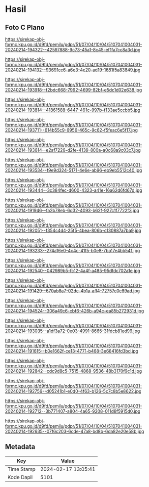 # Hasil

## Foto C Plano

https://sirekap-obj-formc.kpu.go.id/d9fd/pemilu/pdpr/51/07/04/10/04/5107041004031-20240214-194322--42597888-9c73-45a1-8c45-ef1fa7cc8a3d.jpg

https://sirekap-obj-formc.kpu.go.id/d9fd/pemilu/pdpr/51/07/04/10/04/5107041004031-20240214-194132--93691cc6-a6e3-4e20-ad19-1681f5a83849.jpg

https://sirekap-obj-formc.kpu.go.id/d9fd/pemilu/pdpr/51/07/04/10/04/5107041004031-20240214-193918--f2bdc668-7992-4699-82bf-e5dc1d02e638.jpg

https://sirekap-obj-formc.kpu.go.id/d9fd/pemilu/pdpr/51/07/04/10/04/5107041004031-20240214-193814--41861588-6447-491c-997b-f133ae5ccbb5.jpg

https://sirekap-obj-formc.kpu.go.id/d9fd/pemilu/pdpr/51/07/04/10/04/5107041004031-20240214-193711--614b55c9-6956-465c-9c62-f5feac6e5f17.jpg

https://sirekap-obj-formc.kpu.go.id/d9fd/pemilu/pdpr/51/07/04/10/04/5107041004031-20240214-193614--e2af7226-d2fe-4139-800a-a0c68a9c03c7.jpg

https://sirekap-obj-formc.kpu.go.id/d9fd/pemilu/pdpr/51/07/04/10/04/5107041004031-20240214-193534--f9e9d324-5171-4e6e-ab96-eb9eb5512c40.jpg

https://sirekap-obj-formc.kpu.go.id/d9fd/pemilu/pdpr/51/07/04/10/04/5107041004031-20240214-193444--3c384fec-d600-4323-a41e-16a62d6fd67d.jpg

https://sirekap-obj-formc.kpu.go.id/d9fd/pemilu/pdpr/51/07/04/10/04/5107041004031-20240214-191946--fa2b78eb-6d32-4093-b62f-927c1f7722f3.jpg

https://sirekap-obj-formc.kpu.go.id/d9fd/pemilu/pdpr/51/07/04/10/04/5107041004031-20240214-192051--f354c4d4-25f5-4bea-806b-c130887a7ba9.jpg

https://sirekap-obj-formc.kpu.go.id/d9fd/pemilu/pdpr/51/07/04/10/04/5107041004031-20240214-193233--274a16e0-4c4c-41f5-b0e8-7ba17e4bb541.jpg

https://sirekap-obj-formc.kpu.go.id/d9fd/pemilu/pdpr/51/07/04/10/04/5107041004031-20240214-192540--042989b5-fc12-4a4f-a485-95dfdc702a1e.jpg

https://sirekap-obj-formc.kpu.go.id/d9fd/pemilu/pdpr/51/07/04/10/04/5107041004031-20240214-191429--670ab8a7-02dc-4b1a-aff4-72757c0e89ad.jpg

https://sirekap-obj-formc.kpu.go.id/d9fd/pemilu/pdpr/51/07/04/10/04/5107041004031-20240214-194524--306a49c6-cbf6-426b-a94c-ea85b272931d.jpg

https://sirekap-obj-formc.kpu.go.id/d9fd/pemilu/pdpr/51/07/04/10/04/5107041004031-20240214-193035--a1df3a72-0e03-4991-8665-31fdcb81ed99.jpg

https://sirekap-obj-formc.kpu.go.id/d9fd/pemilu/pdpr/51/07/04/10/04/5107041004031-20240214-191615--b0e1662f-ce13-4771-b468-3e68416fd3bd.jpg

https://sirekap-obj-formc.kpu.go.id/d9fd/pemilu/pdpr/51/07/04/10/04/5107041004031-20240214-192842--cdc9d8c5-7515-4868-9536-48b3170f9c1d.jpg

https://sirekap-obj-formc.kpu.go.id/d9fd/pemilu/pdpr/51/07/04/10/04/5107041004031-20240214-192756--d05241b1-e0d0-4f63-b126-5c7c8b5e8622.jpg

https://sirekap-obj-formc.kpu.go.id/d9fd/pemilu/pdpr/51/07/04/10/04/5107041004031-20240214-192712--3b771407-a804-4a65-9208-011d8f5915d0.jpg

https://sirekap-obj-formc.kpu.go.id/d9fd/pemilu/pdpr/51/07/04/10/04/5107041004031-20240214-192635--07f6c203-6cde-47a8-bd8b-6da82e20e58b.jpg


## Metadata

| Key        | Value               |
| ---------- | ------------------- |
| Time Stamp | 2024-02-17 13:05:41 |
| Kode Dapil | 5101                |




